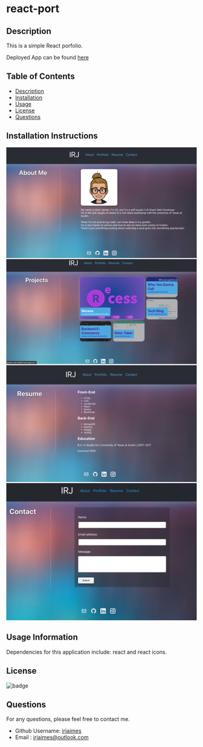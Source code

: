 # react-port

## Description

This is a simple React porfolio.

Deployed App can be found [here](http....)

## Table of Contents

- [Description](#description)
- [Installation](#installation)
- [Usage](#usage)
- [License](#license)
- [Questions](#questions)

## Installation Instructions

![alt text](./src/images/screenshot.png)
![alt text](./src/images/screenshot2.png)
![alt text](./src/images/screenshot3.png)
![alt text](./src/images/screenshot4.png)

## Usage Information

Dependencies for this application include: react and react icons.

## License

![badge](https://img.shields.io/badge/license-MIT-green)

## Questions

For any questions, please feel free to contact me.

- Github Username: [irjaimes](https://github.com/irjaimes/react-port)
- Email : irjaimes@outlook.com
